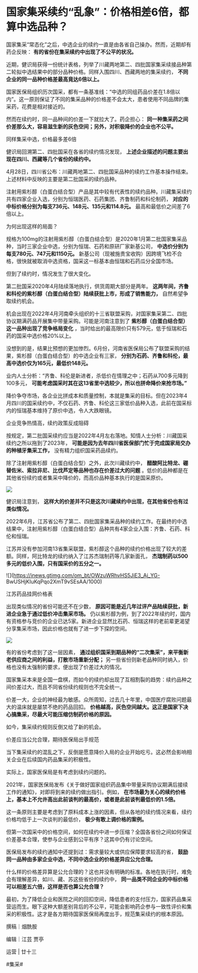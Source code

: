 # 国家集采续约“乱象”：价格相差6倍，都算中选品种？

国家集采“常态化”之后，中选企业的续约一直是由各省自己操办。然而，近期却有药企反映： **有的省份在集采续约中出现了不公平的状况。**

近期，健识局获得一份统计表格，列举了川藏两地第二、四批国家集采续接品种第二轮拟中选结果中的部分品种价格。同样入围四川、西藏两地的集采续约，
**不同企业的同一品种价格差最高竟达6倍以上。**

国家医保局组织历次国采，都有一条基准线：“中选的同组药品价差在1.8倍以内”。这一原则保证了不同的集采品种的价格差不会太大，患者使用不同品牌的集采药，花费是相对接近的。

然而在续约时，同一品种间的价差一下就拉大了。药企担心： **同一种集采药之间价差那么大，容易滋生新的灰色空间；另外，对积极降价的企业也不公平。**

同样集采中选，价格最多差6倍

健识局回溯第二、四批国采在各省的续约情况发现， **上述企业描述的问题主要出现在四川、西藏等几个省份的续约中。**

4月28日，四川省公布：川藏两地第二、四批国采品种的续约工作基本操作结束。上述材料中反映的主要是第二批国采的续约品种。

注射用紫杉醇（白蛋白结合型）产品是其中较有代表性的续约品种。川藏集采续约共有四家企业入选，分别为恒瑞医药、石药集团、齐鲁制药和科伦制药，
**对应的中标价格分别为每支736元、148元、135元和114.8元。** 最高和最低价之间差了6倍以上。

为何出现这样的局面？

规格为100mg的注射用紫杉醇（白蛋白结合型）是2020年1月第二批国家集采品种，当时三家企业中选，分别为恒瑞、石药和原研厂家新基公司，
**中选价分别为每支780元、747元和1150元。**
新基公司（现被施贵宝收购）因跨境飞检不合格，很快就被取消中选资格，国采这一标基本由恒瑞和石药瓜分全国市场。

但到了续约时，情况发生了很大变化。

第二批国采2020年4月陆续落地执行，供货周期大部分是两年。 **这两年间，齐鲁和科伦的紫杉醇（白蛋白结合型）陆续获批上市，形成了销售能力，**
自然希望争取续约机会。

机会出现在2022年4月河南牵头组织的十三省联盟采购，对国家集采第二、四批协议期满药品开展集中带量采购。可能是河南注意到了
**紫杉醇（白蛋白结合型）这一品种出现了竞争格局变化** ，当时给出的最高限价只有579元，低于恒瑞和石药的国采中选价格20%以上。

没想到的是，结果比预想的更加惨烈。6月份，河南省医保局公布了联盟采购的结果，紫杉醇（白蛋白结合型）的中选企业有三家，
**分别为石药、齐鲁和科伦，最高中选价仅为165元，最低价148元。**

业内人士分析：“齐鲁、科伦是新进者，杀低价在情理之中；石药从700多元降到100多元，
**可能考虑国采时其在这13省里中选较少，所以也拼命降价来抢市场。”**

降价争夺市场，各企业比拼成本和质量控制，本就是集采的目标。但在2023年4月四川的国采续约中，不仅石药、齐鲁、科伦这三家低价品种入选，此前在国采标内的恒瑞基本维持了原价中选，令人大跌眼镜。

企业竞争热情高，续约政策反成阻碍

按规定，第二批国采续约应当是2022年4月左右落地。知情人士分析：川藏国采续约之所以拖到了2023年，
**可能是因为去年四川省医保部门忙于完成国家局交办的种植牙集采工作，** 没有精力组织国采药品续约。

除了注射用紫杉醇（白蛋白结合型）之外，此次川藏续约中， **醋酸阿比特龙、硼替佐米、索拉非尼、比伐芦定等品种也存在价差过大的问题**
。低价的品种都是在其他省份续约或者集采中降价的，而高价品种基本执行的是国采原价。

![](https://inews.gtimg.com/om_bt/O8v7GvOjqDQM2FPSpRddJIQWtf0D63LdAZSZQHVWG2zrEAA/1000)

健识局注意到， **这样大的价差并不只是这次川藏续约中出现，在其他省份也有过类似情况。**

2022年6月，江苏省公布了第二、四批国家集采品种的续约工作。在最终的中选结果中，注射用紫杉醇（白蛋白结合型）品种共有4家企业入围：齐鲁、石药、科伦和恒瑞。

江苏并没有参加河南13省集采联盟，紫杉醇这个品种的续约价格出现了较大的差额。同样，阿比特龙的续约纳入了江苏杰瑞制药等几家新面孔，
**杰瑞制药以500多元的低价入围，只有国采价的五分之一。**

![](https://inews.gtimg.com/om_bt/OWzuWRhvHS5JiE3_Aj_YG-
BwUSHjKIuKqPqo2XmT9vSEsAA/1000)

江苏药品挂网价格表

出现类似情况的省份可能还不在少数， **原因可能是近几年过评产品陆续获批，新进企业急于通过低价冲击集采市场。**
仍以紫杉醇为例，到了2022年续约时，国内有资格参与竞价的企业已达5家。新进企业显然比石药、恒瑞这样的老前辈更渴望分享集采市场，因此价格也就有了进一步下探的空间。

![](https://inews.gtimg.com/om_bt/OhzpzbskBtMfqjhF8TUMsMt2sHT55v8l6Rfq5rSTOZ0D4AA/1000)

有的省份考虑到了这一层因素， **通过组织国采到期品种的“二次集采”，来平衡新老供应商之间的利益，打散市场重新分配；**
另一些省份则新老品种同时纳入，价格也没有太强制的要求，便出现了价差过大的情况。

国家集采本来是全国一盘棋，而如今的续约却出现了互相割裂的趋势：续约品种之间价差过大，而且不同省份续约规则也不完全统一。

价差一大，企业的神经最为敏感。众所周知，过去几十年里，中国医疗腐败问题最大的温床就是屡禁不绝的药品回扣。
**价格越高，灰色空间越大。这正是国家下决心搞集采，尽最大可能压缩仿制药价格的原因。**

如今，集采续约规则反倒又给了新的机会。

价差应当公允合理，期待医保局出手规范

当下集采续约的混乱之下，反倒是愿意降价入局的企业开始吃亏。这必然会影响相关企业在后续国内药品集采的积极性。

实际上，国家医保局是有考虑到续约问题的。

2021年，国家医保局发布《关于做好国家组织药品集中带量采购协议期满后接续工作的通知》，对即将到来的续约做出指引。例如，
**在市场最为关心的续约价格上，基本上不允许高出此前谈判的最高价，或者是此前谈判最低价的1.5倍。**

这一条原则主要是考虑到了原料成本上涨的因素，但从各地的续约情况来看，续约价格均低于上一次谈判的最低价， **极少有敢上调价格的案例。**

但第一次国采中的价格空间，如何在续约中进一步压缩？全国各省份之间如何保证价差基本合理，使参与企业感到公平有序？这其中仍有讨论空间。

医保局发布的续约通知中还提到过：需求量较大或供应保障要求较高的省， **鼓励同一品种由多家企业中选，不同中选企业的价格差异应公允合理。**

什么样的价格差异算是公允合理的？这也并没有明确的标准。各地在执行时，难免会有理解差异，如川、藏、苏这些省份的续约中，
**同一品类不同企业的中标价格可以相差五六倍，这样是否也算公允合理？**

最初，为了降低企业和医院之间的回扣空间，降低患者的支付压力，国家药品集采营运而生。眼下这种大额差别背后的不公平，可能会影响药企参与一致性评价和集采的积极性。这才是各方期待国家医保局再度出手，规范集采续约的根本原因。

撰稿｜烟酰胺

编辑｜江芸 贾亭

运营 | 廿十三

#集采#

